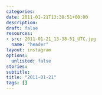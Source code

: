 ```yaml
---
categories:
date: 2011-01-21T13:38:51+00:00
description:
draft: false
resources:
- src: 2011-01-21_13-38-51_UTC.jpg
  name: "header"
layout: instagram
options:
  unlisted: false
stories:
subtitle:
title: "2011-01-21"
tags: []
---
```


 
